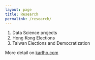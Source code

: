 ```yaml
---
layout: page
title: Research
permalink: /research/
---
```

1. Data Science projects
2. Hong Kong Elections
3. Taiwan Elections and Democratization

More detail on [karlho.com](https://karlho.com/publication/)

